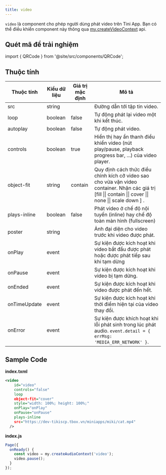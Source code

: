 ```yaml
---
title: video
---
```


`video` là component cho phép người dùng phát video trên Tini App. Bạn có thể điều khiển component này thông qua [my.createVideoContext](/docs/api/media/create-video-context) api.

## Quét mã để trải nghiệm

import { QRCode } from '@site/src/components/QRCode';

<QRCode page="pages/component/basic/video/index" />

## Thuộc tính

| Thuộc tính   | Kiểu dữ liệu | Giá trị mặc định | Mô tả                                                                                                                                                     |
| ------------ | ------------ | ---------------- | --------------------------------------------------------------------------------------------------------------------------------------------------------- |
| src          | string       |                  | Đường dẫn tới tập tin video.                                                                                                                              |
| loop         | boolean      | false            | Tự động phát lại video một khi kết thúc.                                                                                                                  |
| autoplay     | boolean      | false            | Tự động phát video.                                                                                                                                       |
| controls     | boolean      | true             | Hiển thị hay ẩn thanh điều khiển video (nút play/pause, playback progress bar, ...) của video player.                                                     |
| object-fit   | string       | contain          | Quy định cách thức điều chỉnh kích cỡ video sao cho vừa vặn video container. Nhận các giá trị [fill \|\| contain \|\| cover \|\| none \|\| scale down ] . |
| plays-inline | boolean      | false            | Phát video ở chế độ nội tuyến (inline) hay chế độ toàn màn hình (fullscreen)                                                                              |
| poster       | string       |                  | Ảnh đại diện cho video trước khi video được phát.                                                                                                         |
| onPlay       | event        |                  | Sự kiện được kích hoạt khi video bắt đầu được phát hoặc được phát tiếp sau khi tạm dừng                                                                   |
| onPause      | event        |                  | Sự kiện được kích hoạt khi video bị tạm dừng.                                                                                                             |
| onEnded      | event        |                  | Sự kiện được kích hoạt khi video được phát đến hết.                                                                                                       |
| onTimeUpdate | event        |                  | Sự kiện được kích hoạt khi thời điểm hiện tại của video thay đổi.                                                                                         |
| onError      | event        |                  | Sự kiện được khích hoạt khi lỗi phát sinh trong lúc phát audio. `event.detail = { errMsg: 'MEDIA_ERR_NETWORK' }`.                                         |

## Sample Code

**index.txml**

```xml
<video
    id="video"
    controls="false"
    loop
    object-fit="cover"
    style="width: 100%; height: 100%;"
    onPlay="onPlay"
    onPause="onPause"
    plays-inline
    src="https://dev-tikiscp.tbox.vn/miniapps/miki/cat.mp4"
  />
```

**index.js**

```js
Page({
  onReady() {
    const video = my.createAudioContext('video');
    video.pause();
  }
});
```
